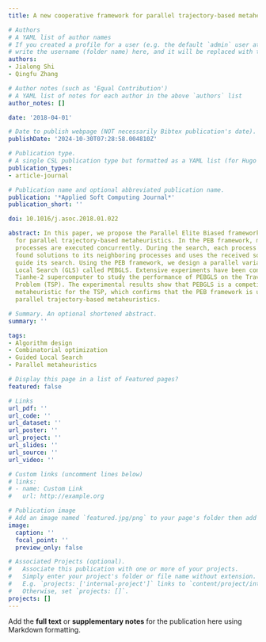```yaml
---
title: A new cooperative framework for parallel trajectory-based metaheuristics

# Authors
# A YAML list of author names
# If you created a profile for a user (e.g. the default `admin` user at `content/authors/admin/`), 
# write the username (folder name) here, and it will be replaced with their full name and linked to their profile.
authors:
- Jialong Shi
- Qingfu Zhang

# Author notes (such as 'Equal Contribution')
# A YAML list of notes for each author in the above `authors` list
author_notes: []

date: '2018-04-01'

# Date to publish webpage (NOT necessarily Bibtex publication's date).
publishDate: '2024-10-30T07:28:58.004810Z'

# Publication type.
# A single CSL publication type but formatted as a YAML list (for Hugo requirements).
publication_types:
- article-journal

# Publication name and optional abbreviated publication name.
publication: '*Applied Soft Computing Journal*'
publication_short: ''

doi: 10.1016/j.asoc.2018.01.022

abstract: In this paper, we propose the Parallel Elite Biased framework (PEB framework)
  for parallel trajectory-based metaheuristics. In the PEB framework, multiple search
  processes are executed concurrently. During the search, each process sends its best
  found solutions to its neighboring processes and uses the received solutions to
  guide its search. Using the PEB framework, we design a parallel variant of Guided
  Local Search (GLS) called PEBGLS. Extensive experiments have been conducted on the
  Tianhe-2 supercomputer to study the performance of PEBGLS on the Traveling Salesman
  Problem (TSP). The experimental results show that PEBGLS is a competitive parallel
  metaheuristic for the TSP, which confirms that the PEB framework is useful for designing
  parallel trajectory-based metaheuristics.

# Summary. An optional shortened abstract.
summary: ''

tags:
- Algorithm design
- Combinatorial optimization
- Guided Local Search
- Parallel metaheuristics

# Display this page in a list of Featured pages?
featured: false

# Links
url_pdf: ''
url_code: ''
url_dataset: ''
url_poster: ''
url_project: ''
url_slides: ''
url_source: ''
url_video: ''

# Custom links (uncomment lines below)
# links:
# - name: Custom Link
#   url: http://example.org

# Publication image
# Add an image named `featured.jpg/png` to your page's folder then add a caption below.
image:
  caption: ''
  focal_point: ''
  preview_only: false

# Associated Projects (optional).
#   Associate this publication with one or more of your projects.
#   Simply enter your project's folder or file name without extension.
#   E.g. `projects: ['internal-project']` links to `content/project/internal-project/index.md`.
#   Otherwise, set `projects: []`.
projects: []
---
```


Add the **full text** or **supplementary notes** for the publication here using Markdown formatting.
